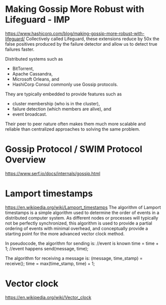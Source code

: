 

# Making Gossip More Robust with Lifeguard  - IMP
https://www.hashicorp.com/blog/making-gossip-more-robust-with-lifeguard/
  Collectively called Lifeguard, these extensions reduce by 50x the false positives produced by the failure detector and allow us to detect true failures faster.

  Distributed systems such as 
  - BitTorrent, 
  - Apache Cassandra, 
  - Microsoft Orleans, and 
  - HashiCorp Consul commonly use Gossip protocols. 

  They are typically embedded to provide features such as 
  - cluster membership (who is in the cluster), 
  - failure detection (which members are alive), and 
  - event broadcast.

  Their peer to peer nature often makes them much more scalable and reliable than centralized approaches to solving the same problem. 

# Gossip Protocol / SWIM Protocol Overview
https://www.serf.io/docs/internals/gossip.html

# Lamport timestamps
https://en.wikipedia.org/wiki/Lamport_timestamps
  The algorithm of Lamport timestamps is a simple algorithm used to determine the order of events in a distributed computer system. As different nodes or processes will typically not be perfectly synchronized, this algorithm is used to provide a partial ordering of events with minimal overhead, and conceptually provide a starting point for the more advanced vector clock method.
  
  In pseudocode, the algorithm for sending is:
    //event is known
    time = time + 1;
    //event happens
    send(message, time);
    
  The algorithm for receiving a message is:
    (message, time_stamp) = receive();
    time = max(time_stamp, time) + 1;

# Vector clock
https://en.wikipedia.org/wiki/Vector_clock





